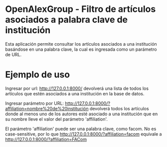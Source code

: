 # OpenAlexGroup - Filtro de artículos asociados a palabra clave de institución

Esta aplicación permite consultar los artículos asociados a una institución basándose en una palabra clave, la cual es ingresada como un parámetro de URL.

# Ejemplo de uso

Ingresar por url: http://127.0.0.1:8000/ devolverá una lista de todos los artículos que estén asociados a una institución en la base de datos.

Ingresar parámetro por URL: http://127.0.0.1:8000/?affiliation=nombre%20de%20institución devolverá todos los artículos donde al menos uno de los autores esté asociado a una institución que en su nombre lleve el valor del parámetro 'affiliation'.

El parámetro 'affiliation' puede ser una palabra clave, como facom. No es case-sensitive, por lo que http://127.0.0.1:8000/?affiliation=facom equivale a http://127.0.0.1:8000/?affiliation=FACom
